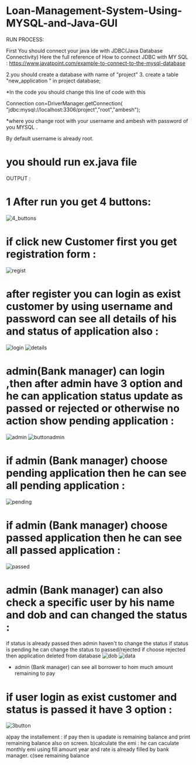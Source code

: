 # Loan-Management-System-Using-MYSQL-and-Java-GUI

RUN PROCESS:

First You should connect your java ide with JDBC(Java Database Connectivity) 
Here the full reference of How to connect JDBC with MY SQL :
https://www.javatpoint.com/example-to-connect-to-the-mysql-database

2.you should create a database with name of "project" 
3. create a table "new_application " in project database;

*In the code you should change this line of code with this

Connection con=DriverManager.getConnection(
"jdbc:mysql://localhost:3306/project","root","ambesh");

 *where you change root with your username and ambesh with password of you MYSQL .

  By default username is already root.

 # you should run ex.java file
OUTPUT :

   
   
   # 1  After run you get 4 buttons:
   
![4_buttons](https://user-images.githubusercontent.com/48892208/85872981-20e1f480-b7ee-11ea-863e-3c8336d6ff7e.png)

# if click   new Customer   first you  get registration form :
![regist](https://user-images.githubusercontent.com/48892208/85873588-f7759880-b7ee-11ea-9643-2f826f587ff3.png)

# after register you can login as exist customer  by using username and password can see all details of his and status of application also :
![login](https://user-images.githubusercontent.com/48892208/85874048-aa45f680-b7ef-11ea-8551-372e59cba96d.png)
![details](https://user-images.githubusercontent.com/48892208/85876473-648b2d00-b7f3-11ea-80df-31c780122c5f.png)


# admin(Bank manager) can login  ,then after admin have 3 option  and he can application status update as passed or rejected or otherwise no action show pending application :

![admin](https://user-images.githubusercontent.com/48892208/85874546-6c959d80-b7f0-11ea-9471-0a7212af45ea.png)
![buttonadmin](https://user-images.githubusercontent.com/48892208/85874550-6e5f6100-b7f0-11ea-8510-7fb430608202.png)

# if admin (Bank manager) choose  pending application then he can see all pending application :
![pending](https://user-images.githubusercontent.com/48892208/85875179-753aa380-b7f1-11ea-92d0-93d7f284a11c.png)
# if  admin (Bank manager) choose  passed application then he can see all passed application :
![passed](https://user-images.githubusercontent.com/48892208/85875172-7370e000-b7f1-11ea-920d-936c6e4f67dc.png)
# admin  (Bank manager) can also check a specific user by his name and dob and can changed the status :
 if status is already passed then admin haven't to change the status 
 if  status is pending he can change the status  to passed/rejected 
 if choose rejected then application deleted from database
 ![dob](https://user-images.githubusercontent.com/48892208/85875485-e5492980-b7f1-11ea-8f83-6c655eb38275.png)
![data](https://user-images.githubusercontent.com/48892208/85875493-e8441a00-b7f1-11ea-8b2f-a4c397f78fa8.png)

* admin (Bank manager) can see all borrower to hom much amount remaining to pay 

# if user login as exist customer and status is passed it have 3 option :

![3button](https://user-images.githubusercontent.com/48892208/85876193-fba3b500-b7f2-11ea-8295-731c58caa532.png)

a)pay the installement : if pay then is upadate is remaining balance and print remaining balance also on screen.
b)calculate the emi : he can caculate monthly emi using fill amount year and rate is already filled by bank manager.
c)see remaining balance 
 





